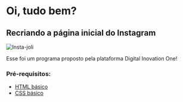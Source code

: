 # Oi, tudo bem? 

## Recriando a página inicial do Instagram
![Insta-joli](https://user-images.githubusercontent.com/91392490/138163706-5ab9a780-8de7-41b9-8a50-e7fe8c601487.PNG)

Esse foi um programa proposto pela plataforma Digital Inovation One!

### Pré-requisitos:

* [HTML básico](https://www.w3schools.com/html/)
* [CSS básico](https://developer.mozilla.org/pt-BR/docs/Web/CSS)

